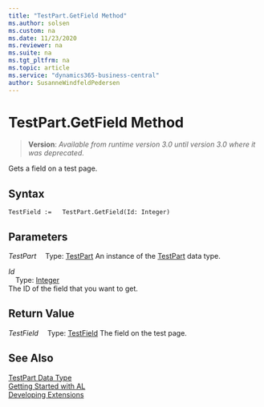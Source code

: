 ```yaml
---
title: "TestPart.GetField Method"
ms.author: solsen
ms.custom: na
ms.date: 11/23/2020
ms.reviewer: na
ms.suite: na
ms.tgt_pltfrm: na
ms.topic: article
ms.service: "dynamics365-business-central"
author: SusanneWindfeldPedersen
---
```

[//]: # (START>DO_NOT_EDIT)
[//]: # (IMPORTANT:Do not edit any of the content between here and the END>DO_NOT_EDIT.)
[//]: # (Any modifications should be made in the .xml files in the ModernDev repo.)
# TestPart.GetField Method
> **Version**: _Available from runtime version 3.0 until version 3.0 where it was deprecated._

Gets a field on a test page.


## Syntax
```
TestField :=   TestPart.GetField(Id: Integer)
```
## Parameters
*TestPart*
&emsp;Type: [TestPart](testpart-data-type.md)
An instance of the [TestPart](testpart-data-type.md) data type.

*Id*  
&emsp;Type: [Integer](../integer/integer-data-type.md)  
The ID of the field that you want to get.  


## Return Value
*TestField*
&emsp;Type: [TestField](../testfield/testfield-data-type.md)
The field on the test page.


[//]: # (IMPORTANT: END>DO_NOT_EDIT)
## See Also
[TestPart Data Type](testpart-data-type.md)  
[Getting Started with AL](../../devenv-get-started.md)  
[Developing Extensions](../../devenv-dev-overview.md)